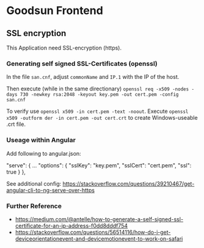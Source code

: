 # Goodsun Frontend

## SSL encryption
This Application need SSL-encryption (https). 

### Generating self signed SSL-Certificates (openssl)
In the file `san.cnf`, adjust `commonName` and `IP.1` with the IP of the host. 

Then execute (while in the same directionary) `openssl req -x509 -nodes -days 730 -newkey rsa:2048 -keyout key.pem -out cert.pem -config san.cnf`

To verify use `openssl x509 -in cert.pem -text -noout`. Execute `openssl x509 -outform der -in cert.pem -out cert.crt` to create Windows-useable .crt file.

### Useage within Angular
Add following to angular.json:

"serve": {
    ...
    "options": {
        "sslKey": "key.pem",
        "sslCert": "cert.pem",
        "ssl": true
    }
},

See additional config: https://stackoverflow.com/questions/39210467/get-angular-cli-to-ng-serve-over-https


### Further Reference
- https://medium.com/@antelle/how-to-generate-a-self-signed-ssl-certificate-for-an-ip-address-f0dd8dddf754
- https://stackoverflow.com/questions/56514116/how-do-i-get-deviceorientationevent-and-devicemotionevent-to-work-on-safari